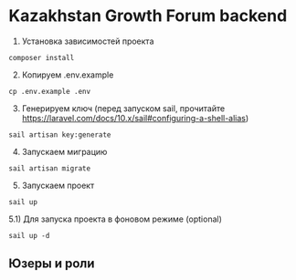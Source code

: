 # Kazakhstan Growth Forum backend


1) Установка зависимостей проекта
```
composer install
```
2) Копируем .env.example
```
cp .env.example .env
```
3) Генерируем ключ
   (перед запуском sail, прочитайте https://laravel.com/docs/10.x/sail#configuring-a-shell-alias)
```
sail artisan key:generate
```
4) Запускаем миграцию
```
sail artisan migrate
```
5) Запускаем проект
```
sail up
```
5.1) Для запуска проекта в фоновом режиме (optional)
```
sail up -d
```


## Юзеры и роли
